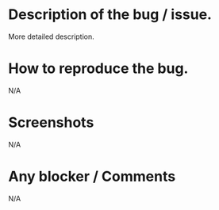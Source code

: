 # Description of the bug / issue.
More detailed description.

# How to reproduce the bug.
N/A

# Screenshots
N/A

# Any blocker / Comments
N/A
